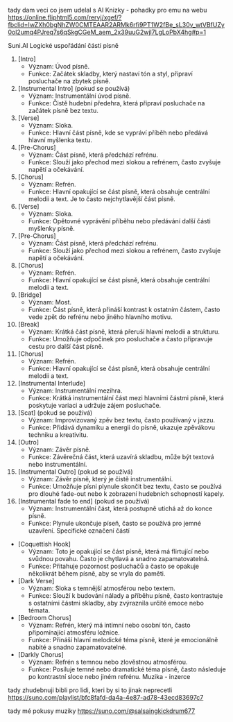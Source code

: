 tady dam veci co jsem udelal s AI
Knizky - pohadky pro emu na webu
https://online.fliphtml5.com/rervj/xgef/?fbclid=IwZXh0bgNhZW0CMTEAAR2ARMk6rfi9PT1W2fBe_sL30v_wtVBfUZy0ol2umq4PJreq7s6qSkgCGeM_aem_2x39uuG2wjl7LgLoPbX4hg#p=1

Suni.AI
Logické uspořádání částí písně
1. [Intro]
    * Význam: Úvod písně.
    * Funkce: Začátek skladby, který nastaví tón a styl, připraví posluchače na zbytek písně.
2. [Instrumental Intro] (pokud se používá)
    * Význam: Instrumentální úvod písně.
    * Funkce: Čistě hudební předehra, která připraví posluchače na začátek písně bez textu.
3. [Verse]
    * Význam: Sloka.
    * Funkce: Hlavní část písně, kde se vypráví příběh nebo předává hlavní myšlenka textu.
4. [Pre-Chorus]
    * Význam: Část písně, která předchází refrénu.
    * Funkce: Slouží jako přechod mezi slokou a refrénem, často zvyšuje napětí a očekávání.
5. [Chorus]
    * Význam: Refrén.
    * Funkce: Hlavní opakující se část písně, která obsahuje centrální melodii a text. Je to často nejchytlavější část písně.
6. [Verse]
    * Význam: Sloka.
    * Funkce: Opětovné vyprávění příběhu nebo předávání další části myšlenky písně.
7. [Pre-Chorus]
    * Význam: Část písně, která předchází refrénu.
    * Funkce: Slouží jako přechod mezi slokou a refrénem, často zvyšuje napětí a očekávání.
8. [Chorus]
    * Význam: Refrén.
    * Funkce: Hlavní opakující se část písně, která obsahuje centrální melodii a text.
9. [Bridge]
    * Význam: Most.
    * Funkce: Část písně, která přináší kontrast k ostatním částem, často vede zpět do refrénu nebo jiného hlavního motivu.
10. [Break]
    * Význam: Krátká část písně, která přeruší hlavní melodii a strukturu.
    * Funkce: Umožňuje odpočinek pro posluchače a často připravuje cestu pro další část písně.
11. [Chorus]
    * Význam: Refrén.
    * Funkce: Hlavní opakující se část písně, která obsahuje centrální melodii a text.
12. [Instrumental Interlude]
    * Význam: Instrumentální mezihra.
    * Funkce: Krátká instrumentální část mezi hlavními částmi písně, která poskytuje variaci a udržuje zájem posluchače.
13. [Scat] (pokud se používá)
    * Význam: Improvizovaný zpěv bez textu, často používaný v jazzu.
    * Funkce: Přidává dynamiku a energii do písně, ukazuje zpěvákovu techniku a kreativitu.
14. [Outro]
    * Význam: Závěr písně.
    * Funkce: Závěrečná část, která uzavírá skladbu, může být textová nebo instrumentální.
15. [Instrumental Outro] (pokud se používá)
    * Význam: Závěr písně, který je čistě instrumentální.
    * Funkce: Umožňuje písni plynule skončit bez textu, často se používá pro dlouhé fade-out nebo k zobrazení hudebních schopností kapely.
16. [Instrumental fade to end] (pokud se používá)
    * Význam: Instrumentální část, která postupně utichá až do konce písně.
    * Funkce: Plynule ukončuje píseň, často se používá pro jemné uzavření.
Specifické označení částí
* [Coquettish Hook]
    * Význam: Toto je opakující se část písně, která má flirtující nebo svůdnou povahu. Často je chytlavá a snadno zapamatovatelná.
    * Funkce: Přitahuje pozornost posluchačů a často se opakuje několikrát během písně, aby se vryla do paměti.
* [Dark Verse]
    * Význam: Sloka s temnější atmosférou nebo textem.
    * Funkce: Slouží k budování nálady a příběhu písně, často kontrastuje s ostatními částmi skladby, aby zvýraznila určité emoce nebo témata.
* [Bedroom Chorus]
    * Význam: Refrén, který má intimní nebo osobní tón, často připomínající atmosféru ložnice.
    * Funkce: Přináší hlavní melodické téma písně, které je emocionálně nabité a snadno zapamatovatelné.
* [Darkly Chorus]
    * Význam: Refrén s temnou nebo zlověstnou atmosférou.
    * Funkce: Posiluje temné nebo dramatické téma písně, často následuje po kontrastní sloce nebo jiném refrénu.
Muzika - inzerce

tady zhudebnuji bibli pro lidi, kteri by si to jinak neprecetli 
https://suno.com/playlist/bfc8fafd-da4a-4e87-ad78-43ecd83697c7

tady mé pokusy muziky
https://suno.com/@salsaingkickdrum677

